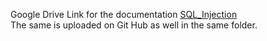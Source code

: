 Google Drive Link for the documentation [SQL_Injection](https://docs.google.com/document/d/1NrikZgwwqBSvM1T_EQfH9he7pR3pIRpIwPqAQPu_kTU/edit?usp=drive_link)  
The same is uploaded on Git Hub as well in the same folder.
